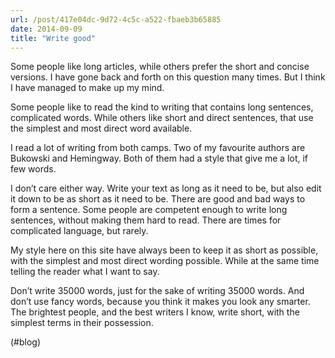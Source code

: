 ```yaml
---
url: /post/417e04dc-9d72-4c5c-a522-fbaeb3b65885
date: 2014-09-09
title: "Write good"
---
```


Some people like long articles, while others prefer the short and concise versions. I have gone back and forth on this question many times. But I think I have managed to make up my mind.



Some people like to read the kind to writing that contains long sentences, complicated words. While others like short and direct sentences, that use the simplest and most direct word available.



I read a lot of writing from both camps. Two of my favourite authors are Bukowski and Hemingway. Both of them had a style that give me a lot, if few words.



I don&#8217;t care either way. Write your text as long as it need to be, but also edit it down to be as short as it need to be. There are good and bad ways to form a sentence. Some people are competent enough to write long sentences, without making them hard to read. There are times for complicated language, but rarely.



My style here on this site have always been to keep it as short as possible, with the simplest and most direct wording possible. While at the same time telling the reader what I want to say.



Don&#8217;t write 35000 words, just for the sake of writing 35000 words. And don&#8217;t use fancy words, because you think it makes you look any smarter. The brightest people, and the best writers I know, write short, with the simplest terms in their possession.



(#blog)